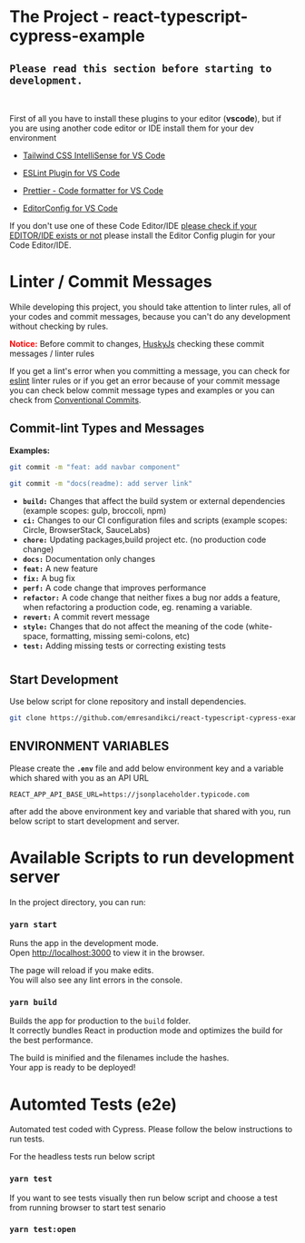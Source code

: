 # The Project - react-typescript-cypress-example

## `Please read this section before starting to development.`

<br>

First of all you have to install these plugins to your editor (**vscode**), but if you are using another code editor or IDE install them for your dev environment

- [Tailwind CSS IntelliSense for VS Code](https://marketplace.visualstudio.com/items?itemName=bradlc.vscode-tailwindcss)

- [ESLint Plugin for VS Code](https://marketplace.visualstudio.com/items?itemName=dbaeumer.vscode-eslint)

- [Prettier - Code formatter for VS Code](https://marketplace.visualstudio.com/items?itemName=esbenp.prettier-vscode)

- [EditorConfig for VS Code](https://marketplace.visualstudio.com/items?itemName=EditorConfig.EditorConfig)

If you don't use one of these Code Editor/IDE [please check if your EDITOR/IDE exists or not](https://editorconfig.org/#download) please install the Editor Config plugin for your Code Editor/IDE.

# Linter / Commit Messages

While developing this project, you should take attention to linter rules, all of your codes and commit messages, because you can't do any development without checking by rules.

<span style="color:red;">**Notice:**</span> Before commit to changes, [HuskyJs](https://github.com/typicode/husky) checking these commit messages / linter rules

If you get a lint's error when you committing a message, you can check for [eslint](https://eslint.org/docs/user-guide/getting-started) linter rules or if you get an error because of your commit message you can check below commit message types and examples or you can check from [Conventional Commits](https://www.conventionalcommits.org/en/v1.0.0/).

## **Commit-lint Types and Messages**

**Examples:**

```bash
git commit -m "feat: add navbar component"
```

```bash
git commit -m "docs(readme): add server link"
```

- **`build:`** Changes that affect the build system or external dependencies (example scopes: gulp, broccoli, npm)
- **`ci:`** Changes to our CI configuration files and scripts (example scopes: Circle, BrowserStack, SauceLabs)
- **`chore:`** Updating packages,build project etc. (no production code change)
- **`docs:`** Documentation only changes
- **`feat:`** A new feature
- **`fix:`** A bug fix
- **`perf:`** A code change that improves performance
- **`refactor:`** A code change that neither fixes a bug nor adds a feature, when refactoring a production code, eg. renaming a variable.
- **`revert:`** A commit revert message
- **`style:`** Changes that do not affect the meaning of the code (white-space, formatting, missing semi-colons, etc)
- **`test:`** Adding missing tests or correcting existing tests

#

## Start Development

Use below script for clone repository and install dependencies.

```bash
git clone https://github.com/emresandikci/react-typescript-cypress-example.git && cd react-typescript-cypress-example && yarn install
```

## ENVIRONMENT VARIABLES

Please create the **`.env`** file and add below environment key and a variable which shared with you as an API URL

```
REACT_APP_API_BASE_URL=https://jsonplaceholder.typicode.com
```

after add the above environment key and variable that shared with you, run below script to start development and server.

# Available Scripts to run development server

In the project directory, you can run:

### `yarn start`

Runs the app in the development mode.\
Open [http://localhost:3000](http://localhost:3000) to view it in the browser.

The page will reload if you make edits.\
You will also see any lint errors in the console.

### `yarn build`

Builds the app for production to the `build` folder.\
It correctly bundles React in production mode and optimizes the build for the best performance.

The build is minified and the filenames include the hashes.\
Your app is ready to be deployed!

# Automted Tests (e2e)

Automated test coded with Cypress. Please follow the below instructions to run tests.

For the headless tests run below script

### `yarn test`

If you want to see tests visually then run below script and choose a test from running browser to start test senario

### `yarn test:open`
